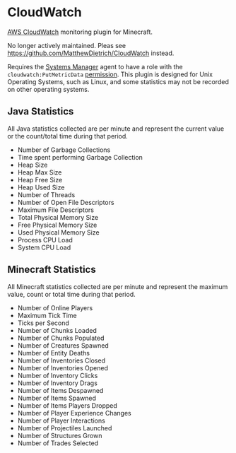 # CloudWatch
 [AWS CloudWatch](https://aws.amazon.com/cloudwatch/) monitoring plugin for Minecraft.

 No longer actively maintained. Pleas see https://github.com/MatthewDietrich/CloudWatch instead.

 Requires the [Systems Manager](https://aws.amazon.com/systems-manager/) agent to have a role with the `cloudwatch:PutMetricData` [permission](https://docs.aws.amazon.com/AmazonCloudWatch/latest/monitoring/permissions-reference-cw.html). This plugin is designed for Unix Operating Systems, such as Linux, and some statistics may not be recorded on other operating systems.

 ## Java Statistics
 All Java statistics collected are per minute and represent the current value or the count/total time during that period.

- Number of Garbage Collections
- Time spent performing Garbage Collection
- Heap Size
- Heap Max Size
- Heap Free Size
- Heap Used Size
- Number of Threads
- Number of Open File Descriptors
- Maximum File Descriptors
- Total Physical Memory Size
- Free Physical Memory Size
- Used Physical Memory Size
- Process CPU Load
- System CPU Load

 ## Minecraft Statistics
 All Minecraft statistics collected are per minute and represent the maximum value, count or total time during that period.

- Number of Online Players
- Maximum Tick Time
- Ticks per Second
- Number of Chunks Loaded
- Number of Chunks Populated
- Number of Creatures Spawned
- Number of Entity Deaths
- Number of Inventories Closed
- Number of Inventories Opened
- Number of Inventory Clicks
- Number of Inventory Drags
- Number of Items Despawned
- Number of Items Spawned
- Number of Items Players Dropped
- Number of Player Experience Changes
- Number of Player Interactions
- Number of Projectiles Launched
- Number of Structures Grown
- Number of Trades Selected
